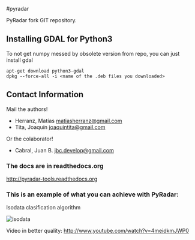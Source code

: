 #pyradar

PyRadar fork GIT repository.


## Installing GDAL for Python3

To not get numpy messed by obsolete version from repo, you can just install gdal

    apt-get download python3-gdal
    dpkg --force-all -i <name of the .deb files you downloaded>

## Contact Information

Mail the authors!
  *  Herranz, Matías <matiasherranz@gmail.com>
  *  Tita, Joaquín <joaquintita@gmail.com>

Or the colaborator!
  *  Cabral, Juan B. <jbc.develop@gmail.com>



### The docs are in readthedocs.org

http://pyradar-tools.readthedocs.org

### This is an example of what you can achieve with PyRadar:

Isodata clasification algorithm

<img align="CENTER"
     src="https://raw.github.com/PyRadar/pyradar/master/stuff/imgs/isodata.gif"
     alt="isodata"/>

Video in better quality: http://www.youtube.com/watch?v=4meidkmJWP0
